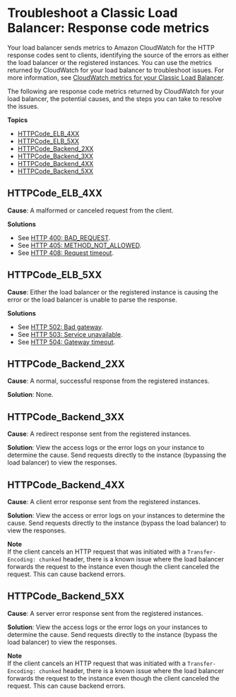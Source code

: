 # Troubleshoot a Classic Load Balancer: Response code metrics<a name="ts-elb-http-errors"></a>

Your load balancer sends metrics to Amazon CloudWatch for the HTTP response codes sent to clients, identifying the source of the errors as either the load balancer or the registered instances\. You can use the metrics returned by CloudWatch for your load balancer to troubleshoot issues\. For more information, see [CloudWatch metrics for your Classic Load Balancer](elb-cloudwatch-metrics.md)\.

The following are response code metrics returned by CloudWatch for your load balancer, the potential causes, and the steps you can take to resolve the issues\.

**Topics**
+ [HTTPCode\_ELB\_4XX](#ts-elb-error-metrics-ELB_4XX)
+ [HTTPCode\_ELB\_5XX](#ts-elb-error-metrics-ELB_5XX)
+ [HTTPCode\_Backend\_2XX](#ts-elb-error-metrics-Backend_2XX)
+ [HTTPCode\_Backend\_3XX](#ts-elb-error-metrics-Backend_3XX)
+ [HTTPCode\_Backend\_4XX](#ts-elb-error-metrics-Backend_4XX)
+ [HTTPCode\_Backend\_5XX](#ts-elb-error-metrics-Backend_5XX)

## HTTPCode\_ELB\_4XX<a name="ts-elb-error-metrics-ELB_4XX"></a>

**Cause**: A malformed or canceled request from the client\.

**Solutions**
+ See [HTTP 400: BAD\_REQUEST](ts-elb-error-message.md#ts-elb-errorcodes-http400)\.
+ See [HTTP 405: METHOD\_NOT\_ALLOWED](ts-elb-error-message.md#ts-elb-errorcodes-http405)\.
+ See [HTTP 408: Request timeout](ts-elb-error-message.md#ts-elb-errorcodes-http408)\.

## HTTPCode\_ELB\_5XX<a name="ts-elb-error-metrics-ELB_5XX"></a>

**Cause**: Either the load balancer or the registered instance is causing the error or the load balancer is unable to parse the response\.

**Solutions**
+ See [HTTP 502: Bad gateway](ts-elb-error-message.md#ts-elb-errorcodes-http502)\.
+ See [HTTP 503: Service unavailable](ts-elb-error-message.md#ts-elb-errorcodes-http503)\.
+ See [HTTP 504: Gateway timeout](ts-elb-error-message.md#ts-elb-errorcodes-http504)\.

## HTTPCode\_Backend\_2XX<a name="ts-elb-error-metrics-Backend_2XX"></a>

**Cause**: A normal, successful response from the registered instances\.

**Solution**: None\.

## HTTPCode\_Backend\_3XX<a name="ts-elb-error-metrics-Backend_3XX"></a>

**Cause**: A redirect response sent from the registered instances\.

**Solution**: View the access logs or the error logs on your instance to determine the cause\. Send requests directly to the instance \(bypassing the load balancer\) to view the responses\.

## HTTPCode\_Backend\_4XX<a name="ts-elb-error-metrics-Backend_4XX"></a>

**Cause**: A client error response sent from the registered instances\.

**Solution**: View the access or error logs on your instances to determine the cause\. Send requests directly to the instance \(bypass the load balancer\) to view the responses\.

**Note**  
If the client cancels an HTTP request that was initiated with a `Transfer-Encoding: chunked` header, there is a known issue where the load balancer forwards the request to the instance even though the client canceled the request\. This can cause backend errors\.

## HTTPCode\_Backend\_5XX<a name="ts-elb-error-metrics-Backend_5XX"></a>

**Cause**: A server error response sent from the registered instances\.

**Solution**: View the access logs or the error logs on your instances to determine the cause\. Send requests directly to the instance \(bypass the load balancer\) to view the responses\.

**Note**  
If the client cancels an HTTP request that was initiated with a `Transfer-Encoding: chunked` header, there is a known issue where the load balancer forwards the request to the instance even though the client canceled the request\. This can cause backend errors\.